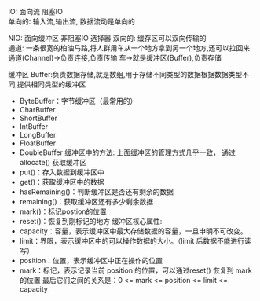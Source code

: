 IO: 面向流   阻塞IO                         
    单向的: 输入流,输出流, 数据流动是单向的            
                                                      
                                                 
                                                 
                                                 
                                                 
  NIO: 面向缓冲区 非阻塞IO 选择器 
  双向的: 缓存区可以双向传输的  
  通道: 一条很宽的柏油马路,将人群用车从一个地方拿到另一个地方,还可以拉回来   
  通道(Channel)->负责连接,负责传输   车->就是缓冲区(Buffer),负责存储
  
  缓冲区 Buffer:负责数据存储,就是数组,用于存储不同类型的数据根据数据类型不同,提供相同类型的缓冲区
  - ByteBuffer：字节缓冲区（最常用的）
  - CharBuffer
  - ShortBuffer
  - IntBuffer
  - LongBuffer
  - FloatBuffer
  - DoubleBuffer
  缓冲区中的方法:  上面缓冲区的管理方式几乎一致， 通过 allocate() 获取缓冲区
  - put()：存入数据到缓冲区中
  - get()：获取缓冲区中的数据
  - hasRemaining()：判断缓冲区是否还有剩余的数据
  - remaining()：获取缓冲区还有多少剩余数据
  - mark()：标记postion的位置
  - reset()：恢复到刚标记的地方
  缓冲区核心属性:
  - capacity：容量，表示缓冲区中最大存储数据的容量，一旦申明不可改变。
  - limit：界限，表示缓冲区中的可以操作数据的大小。（limit 后数据不能进行读写）
  - position：位置，表示缓冲区中正在操作的位置
  - mark：标记，表示记录当前 position 的位置，可以通过reset() 恢复到 mark的位置
  最后它们之间的关系是：0 <= mark <= position <= limit <= capacity                                                